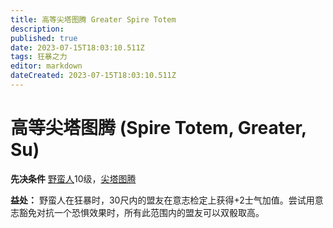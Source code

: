 ```yaml
---
title: 高等尖塔图腾 Greater Spire Totem
description: 
published: true
date: 2023-07-15T18:03:10.511Z
tags: 狂暴之力
editor: markdown
dateCreated: 2023-07-15T18:03:10.511Z
---
```


# 高等尖塔图腾 (Spire Totem, Greater, Su)

**先决条件** [野蛮人](/野蛮人)10级，[尖塔图腾](/狂暴之力/尖塔图腾)

**益处：** 野蛮人在狂暴时，30尺内的盟友在意志检定上获得+2士气加值。尝试用意志豁免对抗一个恐惧效果时，所有此范围内的盟友可以双骰取高。
